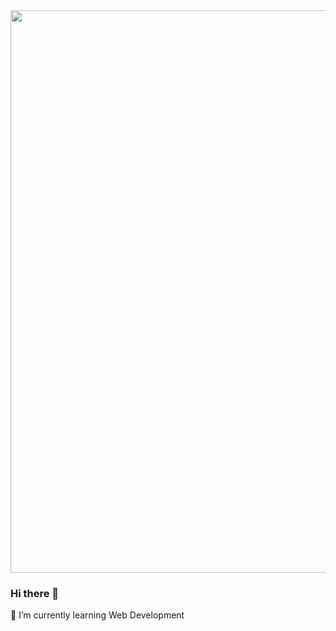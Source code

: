 <img width="900px" src ="https://images.pexels.com/photos/5193713/pexels-photo-5193713.jpeg?auto=compress&cs=tinysrgb&dpr=3&h=750&w=1260">

### Hi there 👋
🌱 I’m currently learning Web Development
<!--
**damoah2/damoah2** is a ✨ _special_ ✨ repository because its `README.md` (this file) appears on your GitHub profile.

Here are some ideas to get you started:

- 🔭 I’m currently working on ...
- 
- 👯 I’m looking to collaborate on ...
- 🤔 I’m looking for help with ...
- 💬 Ask me about ...
- 📫 How to reach me: ...
- 😄 Pronouns: ...
- ⚡ Fun fact: ...
-->
